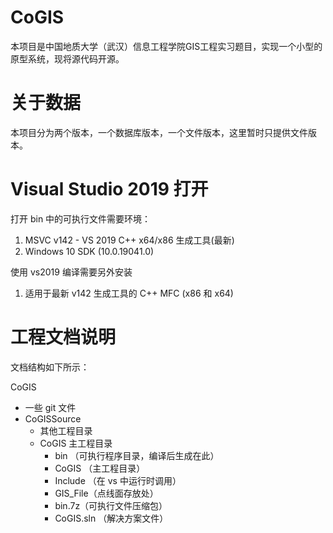 CoGIS
========
本项目是中国地质大学（武汉）信息工程学院GIS工程实习题目，实现一个小型的原型系统，现将源代码开源。

关于数据
========
本项目分为两个版本，一个数据库版本，一个文件版本，这里暂时只提供文件版本。

Visual Studio 2019 打开
========

打开 bin 中的可执行文件需要环境：
1. MSVC v142 - VS 2019 C++ x64/x86 生成工具(最新)
2. Windows 10 SDK (10.0.19041.0)

使用 vs2019 编译需要另外安装
1. 适用于最新 v142 生成工具的 C++ MFC (x86 和 x64)

工程文档说明
========

文档结构如下所示：

CoGIS
- 一些 git 文件
- CoGISSource
  - 其他工程目录
  - CoGIS 主工程目录
    - bin （可执行程序目录，编译后生成在此）
    - CoGIS （主工程目录）
    - Include （在 vs 中运行时调用）
    - GIS_File（点线面存放处）
    - bin.7z（可执行文件压缩包）
    - CoGIS.sln （解决方案文件）